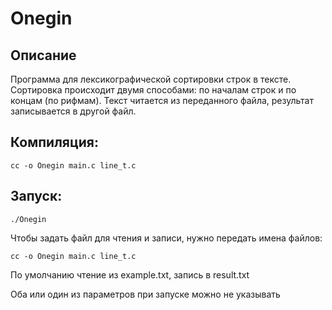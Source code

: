 # Onegin
## Описание
Программа для лексикографической сортировки строк в тексте. Сортировка происходит двумя способами: по началам строк и по концам (по рифмам). Текст читается из переданного файла, результат записывается в другой файл.

## Компиляция:
```
cc -o Onegin main.c line_t.c
```
## Запуск:
```
./Onegin
```
Чтобы задать файл для чтения и записи, нужно передать имена файлов:
```
cc -o Onegin main.c line_t.c
```
По умолчанию чтение из example.txt, запись в result.txt

Оба или один из параметров при запуске можно не указывать
